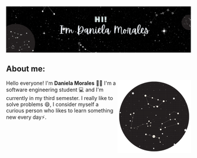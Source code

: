 

[![Header](https://github.com/DaniMSix/DaniMSix/blob/main/Portada.gif)](https://github.com/DaniMSix)




## About me:




<img align='right' src="https://github.com/DaniMSix/DaniMSix/blob/main/Icono3.png" >

Hello everyone! I'm **Daniela Morales** 🙋‍♀️ I'm a software engineering student 💻 and I'm currently in my third semester. I really like to solve problems 😄, 
I consider myself a curious person who likes to learn something new every day⚡.
